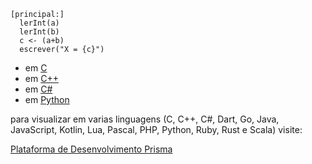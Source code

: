 ``` 
[principal:]
  lerInt(a)
  lerInt(b)
  c <- (a+b)
  escrever("X = {c}")
```

- em [C](https://prism-dev-platform.herokuapp.com/tela-demo-transpilado.html?idDemo=1&idTarget=1)
- em [C++](https://prism-dev-platform.herokuapp.com/tela-demo-transpilado.html?idDemo=1&idTarget=2)
- em [C#](https://prism-dev-platform.herokuapp.com/tela-demo-transpilado.html?idDemo=1&idTarget=3)
- em [Python](https://prism-dev-platform.herokuapp.com/tela-demo-transpilado.html?idDemo=1&idTarget=12)

para visualizar em varias linguagens (C, C++, C#, Dart, Go, Java, JavaScript, Kotlin, Lua, Pascal, PHP, Python, Ruby, Rust e Scala) visite:

[Plataforma de Desenvolvimento Prisma](https://prism-dev-platform.herokuapp.com/tela-demo.html?idDemo=1)
